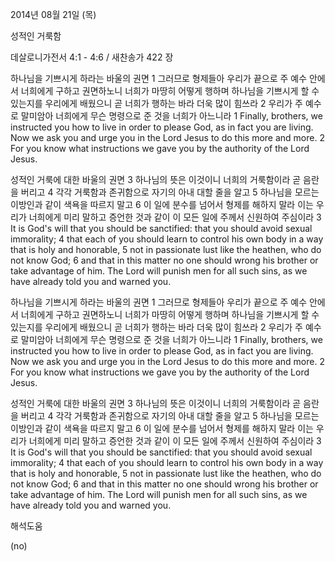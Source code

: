 2014년 08월 21일 (목)

성적인 거룩함



데살로니가전서 4:1 - 4:6 / 새찬송가 422 장


하나님을 기쁘시게 하라는 바울의 권면
1 그러므로 형제들아 우리가 끝으로 주 예수 안에서 너희에게 구하고 권면하노니 너희가 마땅히 어떻게 행하며 하나님을 기쁘시게 할 수 있는지를 우리에게 배웠으니 곧 너희가 행하는 바라 더욱 많이 힘쓰라 2 우리가 주 예수로 말미암아 너희에게 무슨 명령으로 준 것을 너희가 아느니라
1 Finally, brothers, we instructed you how to live in order to please God, as in fact you are living. Now we ask you and urge you in the Lord Jesus to do this more and more. 2 For you know what instructions we gave you by the authority of the Lord Jesus.

성적인 거룩에 대한 바울의 권면
3 하나님의 뜻은 이것이니 너희의 거룩함이라 곧 음란을 버리고 4 각각 거룩함과 존귀함으로 자기의 아내 대할 줄을 알고 5 하나님을 모르는 이방인과 같이 색욕을 따르지 말고 6 이 일에 분수를 넘어서 형제를 해하지 말라 이는 우리가 너희에게 미리 말하고 증언한 것과 같이 이 모든 일에 주께서 신원하여 주심이라
3 It is God's will that you should be sanctified: that you should avoid sexual immorality; 4 that each of you should learn to control his own body in a way that is holy and honorable, 5 not in passionate lust like the heathen, who do not know God; 6 and that in this matter no one should wrong his brother or take advantage of him. The Lord will punish men for all such sins, as we have already told you and warned you.


하나님을 기쁘시게 하라는 바울의 권면
1 그러므로 형제들아 우리가 끝으로 주 예수 안에서 너희에게 구하고 권면하노니 너희가 마땅히 어떻게 행하며 하나님을 기쁘시게 할 수 있는지를 우리에게 배웠으니 곧 너희가 행하는 바라 더욱 많이 힘쓰라 2 우리가 주 예수로 말미암아 너희에게 무슨 명령으로 준 것을 너희가 아느니라
1 Finally, brothers, we instructed you how to live in order to please God, as in fact you are living. Now we ask you and urge you in the Lord Jesus to do this more and more. 2 For you know what instructions we gave you by the authority of the Lord Jesus.

성적인 거룩에 대한 바울의 권면
3 하나님의 뜻은 이것이니 너희의 거룩함이라 곧 음란을 버리고 4 각각 거룩함과 존귀함으로 자기의 아내 대할 줄을 알고 5 하나님을 모르는 이방인과 같이 색욕을 따르지 말고 6 이 일에 분수를 넘어서 형제를 해하지 말라 이는 우리가 너희에게 미리 말하고 증언한 것과 같이 이 모든 일에 주께서 신원하여 주심이라
3 It is God's will that you should be sanctified: that you should avoid sexual immorality; 4 that each of you should learn to control his own body in a way that is holy and honorable, 5 not in passionate lust like the heathen, who do not know God; 6 and that in this matter no one should wrong his brother or take advantage of him. The Lord will punish men for all such sins, as we have already told you and warned you.

해석도움





(no)